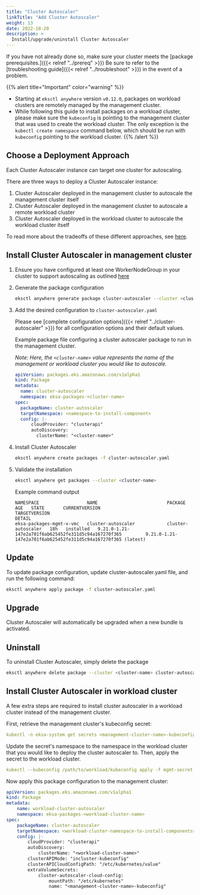 ```yaml
---
title: "Cluster Autoscaler"
linkTitle: "Add Cluster Autoscaler"
weight: 13
date: 2022-10-20
description: >
  Install/upgrade/uninstall Cluster Autoscaler
---
```


If you have not already done so, make sure your cluster meets the [package prerequisites.]({{< relref "../prereq" >}})
Be sure to refer to the [troubleshooting guide]({{< relref "../troubleshoot" >}}) in the event of a problem.

  {{% alert title="Important" color="warning" %}}
   * Starting at `eksctl anywhere` version `v0.12.0`, packages on workload clusters are remotely managed by the management cluster.
   * While following this guide to install packages on a workload cluster, please make sure the `kubeconfig` is pointing to the management cluster that was used to create the workload cluster. The only exception is the `kubectl create namespace` command below, which should be run with `kubeconfig` pointing to the workload cluster.
   {{% /alert %}}

## Choose a Deployment Approach

Each Cluster Autoscaler instance can target one cluster for autoscaling.

There are three ways to deploy a Cluster Autoscaler instance:

1. Cluster Autoscaler deployed in the management cluster to autoscale the management cluster itself
1. Cluster Autoscaler deployed in the management cluster to autoscale a remote workload cluster
1. Cluster Autoscaler deployed in the workload cluster to autoscale the workload cluster itself

To read more about the tradeoffs of these different approaches, see [here](../../../reference/clusterspec/optional/autoscaling#cluster-autoscaler-deployment-topologies).
## Install Cluster Autoscaler in management cluster

<!-- this content needs to be indented so the numbers are automatically incremented -->
1. Ensure you have configured at least one WorkerNodeGroup in your cluster to support autoscaling as outlined [here](../../../reference/clusterspec/optional/autoscaling/)

1. Generate the package configuration
   ```bash
   eksctl anywhere generate package cluster-autoscaler --cluster <cluster-name> > cluster-autoscaler.yaml
   ```

1. Add the desired configuration to `cluster-autoscaler.yaml`

   Please see [complete configuration options]({{< relref "../cluster-autoscaler" >}}) for all configuration options and their default values.

    Example package file configuring a cluster autoscaler package to run in the management cluster.

    *Note: Here, the `<cluster-name>` value represents the name of the management or workload cluster you would like to autoscale.*

    ```yaml
    apiVersion: packages.eks.amazonaws.com/v1alpha1
    kind: Package
    metadata:
      name: cluster-autoscaler
      namespace: eksa-packages-<cluster-name>
    spec:
      packageName: cluster-autoscaler
      targetNamespace: <namespace-to-install-component>
      config: |-
          cloudProvider: "clusterapi"
          autoDiscovery:
            clusterName: "<cluster-name>"
    ```


1. Install Cluster Autoscaler

   ```bash
   eksctl anywhere create packages -f cluster-autoscaler.yaml
   ```

1. Validate the installation

   ```bash
   eksctl anywhere get packages --cluster <cluster-name>
   ```

   Example command output
   ```
   NAMESPACE                  NAME                          PACKAGE              AGE   STATE       CURRENTVERSION                                               TARGETVERSION                                                         DETAIL
   eksa-packages-mgmt-v-vmc   cluster-autoscaler            cluster-autoscaler   18h   installed   9.21.0-1.21-147e2a701f6ab625452fe311d5c94a167270f365         9.21.0-1.21-147e2a701f6ab625452fe311d5c94a167270f365 (latest)
   ```

## Update
To update package configuration, update cluster-autoscaler.yaml file, and run the following command:
```bash
eksctl anywhere apply package -f cluster-autoscaler.yaml
```

## Upgrade

Cluster Autoscaler will automatically be upgraded when a new bundle is activated.

## Uninstall

To uninstall Cluster Autoscaler, simply delete the package

```bash
eksctl anywhere delete package --cluster <cluster-name> cluster-autoscaler
```

## Install Cluster Autoscaler in workload cluster

A few extra steps are required to install cluster autoscaler in a workload cluster instead of the management cluster.

First, retrieve the management cluster's kubeconfig secret:
```yaml
kubectl -n eksa-system get secrets <management-cluster-name>-kubeconfig -o yaml > mgmt-secret.yaml
```

Update the secret's namespace to the namespace in the workload cluster that you would like to deploy the cluster autoscaler to.
Then, apply the secret to the workload cluster.
```yaml
kubectl --kubeconfig /path/to/workload/kubeconfig apply -f mgmt-secret.yaml
```

Now apply this package configuration to the management cluster:
```yaml
apiVersion: packages.eks.amazonaws.com/v1alpha1
kind: Package
metadata:
    name: workload-cluster-autoscaler
    namespace: eksa-packages-<workload-cluster-name>
spec:
    packageName: cluster-autoscaler
    targetNamespace: <workload-cluster-namespace-to-install-components>
    config: |-
        cloudProvider: "clusterapi"
        autoDiscovery:
            clusterName: "<workload-cluster-name>"
        clusterAPIMode: "incluster-kubeconfig"
        clusterAPICloudConfigPath: "/etc/kubernetes/value"
        extraVolumeSecrets:
            cluster-autoscaler-cloud-config:
                mountPath: "/etc/kubernetes"
                name: "<management-cluster-name>-kubeconfig"
```
